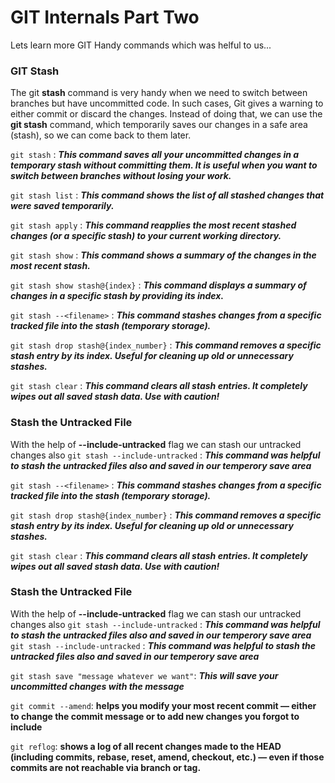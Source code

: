 # GIT Internals Part Two
Lets learn more GIT Handy commands which was helful to us... 

### GIT Stash 
The git **stash** command is very handy when we need to switch between branches but have uncommitted code. In such cases, Git gives a warning to either commit or discard the changes. Instead of doing that, we can use the **git stash** command, which temporarily saves our changes in a safe area (stash), so we can come back to them later.

`git stash` : ***This command saves all your uncommitted changes in a temporary stash without committing them. It is useful when you want to switch between branches without losing your work.***

`git stash list` : ***This command shows the list of all stashed changes that were saved temporarily.***

`git stash apply` : ***This command reapplies the most recent stashed changes (or a specific stash) to your current working directory.***

`git stash show` : ***This command shows a summary of the changes in the most recent stash.***

`git stash show stash@{index}` : ***This command displays a summary of changes in a specific stash by providing its index.*** 

`git stash --<filename>` : ***This command stashes changes from a specific tracked file into the stash (temporary storage).***


`git stash drop stash@{index_number}` : ***This command removes a specific stash entry by its index. Useful for cleaning up old or unnecessary stashes.***

`git stash clear` : ***This command clears all stash entries. It completely wipes out all saved stash data. Use with caution!*** 

### Stash the Untracked File 
With the help of **--include-untracked** flag we can stash our untracked changes also
`git stash --include-untracked` : ***This command was helpful to stash the untracked files also and saved in our temperory save area*** 

`git stash --<filename>` : ***This command stashes changes from a specific tracked file into the stash (temporary storage).***


`git stash drop stash@{index_number}` : ***This command removes a specific stash entry by its index. Useful for cleaning up old or unnecessary stashes.***

`git stash clear` : ***This command clears all stash entries. It completely wipes out all saved stash data. Use with caution!*** 

### Stash the Untracked File 
With the help of **--include-untracked** flag we can stash our untracked changes also
`git stash --include-untracked` : ***This command was helpful to stash the untracked files also and saved in our temperory save area***  
`git stash --include-untracked` : ***This command was helpful to stash the untracked files also and saved in our temperory save area***   


`git stash save "message whatever we want"`: ***This will save your uncommitted changes with the message***

`git commit --amend`: **helps you modify your most recent commit — either to change the commit message or to add new changes you forgot to include**


`git reflog`: **shows a log of all recent changes made to the HEAD (including commits, rebase, reset, amend, checkout, etc.) — even if those commits are not reachable via branch or tag.**

